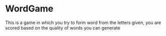 # WordGame
This is a game in which you try to form word from the letters given, you are scored based on the quality of words you can generate
